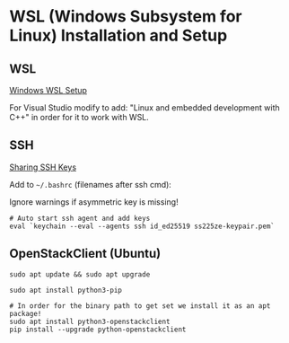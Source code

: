 # WSL (Windows Subsystem for Linux) Installation and Setup

## WSL
[Windows WSL Setup](https://learn.microsoft.com/en-us/windows/wsl/setup/environment#file-storage)

For Visual Studio modify to add: "Linux and embedded development with C++" in order for it to work with WSL.

## SSH
[Sharing SSH Keys](https://devblogs.microsoft.com/commandline/sharing-ssh-keys-between-windows-and-wsl-2/)


Add to `~/.bashrc` (filenames after ssh cmd):

Ignore warnings if asymmetric key is missing!

```shell
# Auto start ssh agent and add keys
eval `keychain --eval --agents ssh id_ed25519 ss225ze-keypair.pem`
```

## OpenStackClient (Ubuntu)

```shell
sudo apt update && sudo apt upgrade
```

```shell
sudo apt install python3-pip
```

```shell
# In order for the binary path to get set we install it as an apt package!
sudo apt install python3-openstackclient
pip install --upgrade python-openstackclient
```
